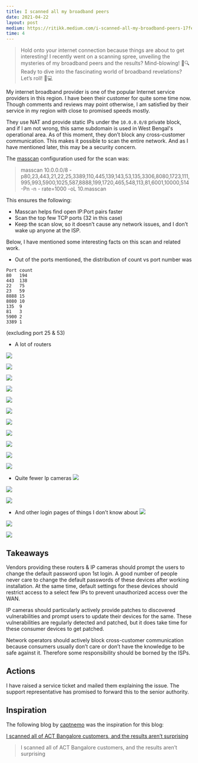 ```yaml
---
title: I scanned all my broadband peers
date: 2021-04-22
layout: post
medium: https://ritikk.medium.com/i-scanned-all-my-broadband-peers-17febead6797
time: 4
---
```

> Hold onto your internet connection because things are about to get interesting! I recently went on a scanning spree, unveiling the mysteries of my broadband peers and the results? Mind-blowing! 📡🔍 Ready to dive into the fascinating world of broadband revelations? Let’s roll! 🚀💻

My internet broadband provider is one of the popular Internet service providers in this region. I have been their customer for quite some time now. Though comments and reviews may point otherwise, I am satisfied by their service in my region with close to promised speeds mostly.

They use NAT and provide static IPs under the `10.0.0.0/8` private block, and if I am not wrong, this same subdomain is used in West Bengal's operational area. As of this moment, they don’t block any cross-customer communication. This makes it possible to scan the entire network. And as I have mentioned later, this may be a security concern.

The [masscan](https://github.com/robertdavidgraham/masscan) configuration used for the scan was:
<!--break-->

> masscan 10.0.0.0/8 -p80,23,443,21,22,25,3389,110,445,139,143,53,135,3306,8080,1723,111,995,993,5900,1025,587,8888,199,1720,465,548,113,81,6001,10000,514 -Pn -n - rate=1000 -oL 10.masscan

This ensures the following:

- Masscan helps find open IP:Port pairs faster
- Scan the top few TCP ports (32 in this case)
- Keep the scan slow, so it doesn’t cause any network issues, and I don’t wake up anyone at the ISP.

Below, I have mentioned some interesting facts on this scan and related work.

- Out of the ports mentioned, the distribution of count vs port number was

```
Port count
80   194
443  138
22   75
23   59
8888 15
8080 10
135  9
81   3
5900 2
3389 1
```

(excluding port 25 & 53)

- A lot of routers

![](https://miro.medium.com/v2/resize:fit:720/format:webp/1*lKVNJkZxGziy0kPfhkMNng.png)

![](https://miro.medium.com/v2/resize:fit:720/format:webp/1*Ms1sFu-Cvq6tJlXWs6CyvQ.png)

![](https://miro.medium.com/v2/resize:fit:640/format:webp/1*LTUOPojn-0IroqReEznkvQ.png)

![](https://miro.medium.com/v2/resize:fit:640/format:webp/1*2oUvMp38wmzO175WujqEJQ.png)

![](https://miro.medium.com/v2/resize:fit:720/format:webp/1*bwoSMYwcE5bJOkrLAaJ4Ng.png)

![](https://miro.medium.com/v2/resize:fit:720/format:webp/1*b1mwuyprHkGgbbXQHSuONw.png)

![](https://miro.medium.com/v2/resize:fit:640/format:webp/1*8nngEOsTFppYSK-JGO2N8w.png)

![](https://miro.medium.com/v2/resize:fit:720/format:webp/1*KYOrNvFj7IPeFxi7tkvyCQ.png)

![](https://miro.medium.com/v2/resize:fit:720/format:webp/1*_dXFmJh3aPgSuBCBWP2PJA.png)

![](https://miro.medium.com/v2/resize:fit:640/format:webp/1*WRO1tMWPDn2S38j8WIQq4Q.png)

![](https://miro.medium.com/v2/resize:fit:720/format:webp/1*MW67GKdyGqVjqad2ZglpGg.png)

- Quite fewer Ip cameras
![](https://miro.medium.com/v2/resize:fit:640/format:webp/1*00OA_Dfp9_kYxnHNXzePfA.png)

![](https://miro.medium.com/v2/resize:fit:640/format:webp/1*JtSha8HpXoWq5vl41thDew.png)

![](https://miro.medium.com/v2/resize:fit:720/format:webp/1*cBv18EJdKZG7fyhqOYX6aQ.png)

- And other login pages of things I don’t know about
![](https://miro.medium.com/v2/resize:fit:720/format:webp/1*GOwkn579V57y9izL_kBpZg.png)

![](https://miro.medium.com/v2/resize:fit:640/format:webp/1*6LIcMNYknV_uL07ST94idA.png)

![](https://miro.medium.com/v2/resize:fit:720/format:webp/1*FION4T1p8quaaTO58qIRuA.png)

## Takeaways
Vendors providing these routers & IP cameras should prompt the users to change the default password upon 1st login. A good number of people never care to change the default passwords of these devices after working installation. At the same time, default settings for these devices should restrict access to a select few IPs to prevent unauthorized access over the WAN.

IP cameras should particularly actively provide patches to discovered vulnerabilities and prompt users to update their devices for the same. These vulnerabilities are regularly detected and patched, but it does take time for these consumer devices to get patched.

Network operators should actively block cross-customer communication because consumers usually don’t care or don’t have the knowledge to be safe against it. Therefore some responsibility should be borned by the ISPs.

## Actions
I have raised a service ticket and mailed them explaining the issue. The support representative has promised to forward this to the senior authority.

## Inspiration
The following blog by [captnemo](https://captnemo.in/) was the inspiration for this blog:

[I scanned all of ACT Bangalore customers, and the results aren’t surprising](https://medium.com/@captn3m0/i-scanned-all-of-act-bangalore-customers-and-the-results-arent-surprising-fecf9d7fe775?source=post_page-----17febead6797--------------------------------)
> I scanned all of ACT Bangalore customers, and the results aren’t surprising
